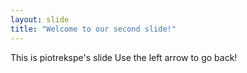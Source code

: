 ```yaml
---
layout: slide
title: "Welcome to our second slide!"
---
```

This is piotrekspe's slide
Use the left arrow to go back!
